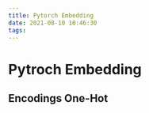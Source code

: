 ```yaml
---
title: Pytorch Embedding
date: 2021-08-10 10:46:30
tags:
---
```


# Pytroch Embedding

## Encodings One-Hot

